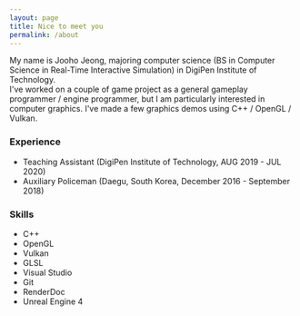 ```yaml
---
layout: page
title: Nice to meet you
permalink: /about
---
```


My name is Jooho Jeong, majoring computer science (BS in Computer Science in Real-Time Interactive Simulation) in DigiPen Institute of Technology. <br>
I've worked on a couple of game project as a general gameplay programmer / engine programmer, but I am particularly interested in computer graphics. I've made a few graphics demos using C++ / OpenGL / Vulkan. 

### Experience
* Teaching Assistant (DigiPen Institute of Technology, AUG 2019 - JUL 2020)
* Auxiliary Policeman (Daegu, South Korea, December 2016 - September 2018)

### Skills
* C++
* OpenGL
* Vulkan
* GLSL
* Visual Studio
* Git
* RenderDoc
* Unreal Engine 4
